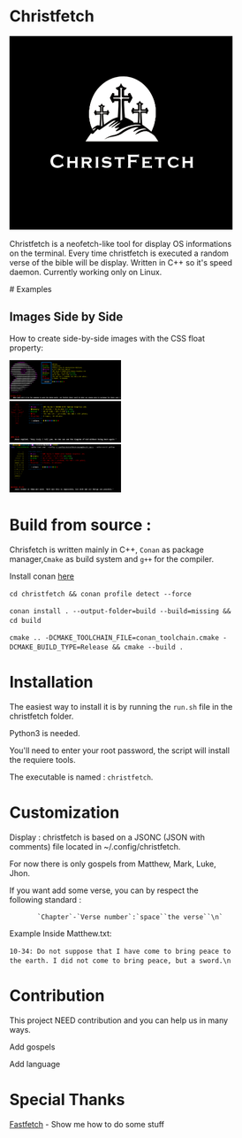 # Christfetch
 <img src="screenshots/logo.png" alt="christfetch" class="center" width=500 height=350> 

Christfetch is a neofetch-like tool for display OS informations on the terminal. Every time christfetch is executed a random verse of the bible will be display. Written in C++ so it's speed daemon.
Currently working only on Linux.
<html>
<head>
# Examples
<style>
* {
  box-sizing: border-box;
}

.column {
  float: left;
  width: 33.33%;
  padding: 5px;
}

/* Clearfix (clear floats) */
.row::after {
  content: "";
  clear: both;
  display: table;
}
</style>
</head>
<body>

<h2>Images Side by Side</h2>
<p>How to create side-by-side images with the CSS float property:</p>

<div class="row">
  <div class="column">
    <img src="screenshots/1.png" alt="Snow" style="width:50%">
  </div>
  <div class="column">
    <img src="screenshots/2.png" alt="Forest" style="width:50%">
  </div>
  <div class="column">
    <img src="screenshots/3.png" alt="Mountains" style="width:50%">
  </div>
</div>

# Build from source : 

 Chrisfetch is written mainly in C++, `Conan` as package manager,`Cmake` as build system and `g++` for the compiler. 

 Install conan <a href="https://conan.io/downloads">here</a>

 `cd christfetch && conan profile detect --force`

 `conan install . --output-folder=build --build=missing && cd build`
  
 `cmake .. -DCMAKE_TOOLCHAIN_FILE=conan_toolchain.cmake -DCMAKE_BUILD_TYPE=Release && cmake --build .`
 

# Installation 

The easiest way to install it is by running the `run.sh` file in the christfetch folder.

Python3 is needed.

You'll need to enter your root password, the script will install the requiere tools.

The executable is named : `christfetch`.

# Customization
Display : 
    christfetch is based on a JSONC (JSON with comments) file located in ~/.config/christfetch.
      
   For now there is only gospels from Matthew, Mark, Luke, Jhon.
      
   If you want add some verse, you can by respect the following standard : 
   
           `Chapter`-`Verse number`:`space``the verse``\n`
      
   Example Inside Matthew.txt: 
   
   `10-34: Do not suppose that I have come to bring peace to the earth. I did not come to bring peace, but a sword.\n`


# Contribution
  This project NEED contribution and you can help us in many ways.

  Add gospels

  Add language

# Special Thanks

 <a href="https://github.com/fastfetch-cli/fastfetch">Fastfetch</a> - Show me how to do some stuff
